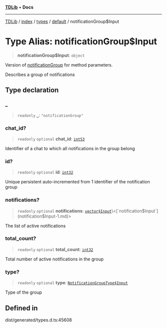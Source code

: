 [**TDLib**](../../../../../../README.md) • **Docs**

***

[TDLib](../../../../../../modules.md) / [index](../../../../../README.md) / [types](../../../README.md) / [default](../README.md) / notificationGroup$Input

# Type Alias: notificationGroup$Input

> **notificationGroup$Input**: `object`

Version of [notificationGroup](notificationGroup-1.md) for method parameters.

Describes a group of notifications

## Type declaration

### \_

> `readonly` **\_**: `"notificationGroup"`

### chat\_id?

> `readonly` `optional` **chat\_id**: [`int53`](int53-1.md)

Identifier of a chat to which all notifications in the group belong

### id?

> `readonly` `optional` **id**: [`int32`](int32-1.md)

Unique persistent auto-incremented from 1 identifier of the notification group

### notifications?

> `readonly` `optional` **notifications**: [`vector$Input`](vector$Input.md)\<[`notification$Input`](notification$Input-1.md)\>

The list of active notifications

### total\_count?

> `readonly` `optional` **total\_count**: [`int32`](int32-1.md)

Total number of active notifications in the group

### type?

> `readonly` `optional` **type**: [`NotificationGroupType$Input`](NotificationGroupType$Input.md)

Type of the group

## Defined in

dist/generated/types.d.ts:45608
